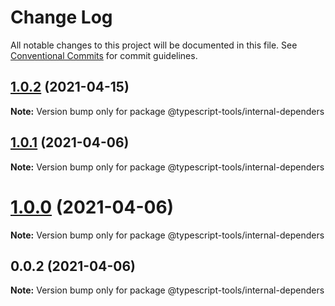 # Change Log

All notable changes to this project will be documented in this file.
See [Conventional Commits](https://conventionalcommits.org) for commit guidelines.

## [1.0.2](https://github.com/typescript-tools/typescript-tools/compare/@typescript-tools/internal-dependers@1.0.1...@typescript-tools/internal-dependers@1.0.2) (2021-04-15)

**Note:** Version bump only for package @typescript-tools/internal-dependers





## [1.0.1](https://github.com/typescript-tools/typescript-tools/compare/@typescript-tools/internal-dependers@1.0.0...@typescript-tools/internal-dependers@1.0.1) (2021-04-06)

**Note:** Version bump only for package @typescript-tools/internal-dependers





# [1.0.0](https://github.com/typescript-tools/typescript-tools/compare/@typescript-tools/internal-dependers@0.0.2...@typescript-tools/internal-dependers@1.0.0) (2021-04-06)

**Note:** Version bump only for package @typescript-tools/internal-dependers





## 0.0.2 (2021-04-06)

**Note:** Version bump only for package @typescript-tools/internal-dependers
